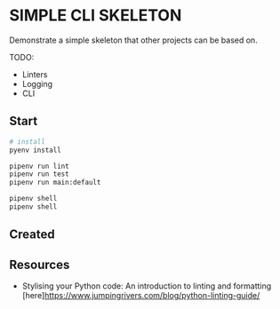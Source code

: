 # SIMPLE CLI SKELETON

Demonstrate a simple skeleton that other projects can be based on.  

TODO:

* Linters
* Logging
* CLI

## Start

```sh
# install
pyenv install

pipenv run lint
pipenv run test
pipenv run main:default

pipenv shell
pipenv shell

```

## Created




## Resources

* Stylising your Python code: An introduction to linting and formatting [here]https://www.jumpingrivers.com/blog/python-linting-guide/

